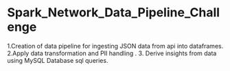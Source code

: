 # Spark_Network_Data_Pipeline_Challenge
1.Creation of data pipeline for ingesting JSON data from api into dataframes.
2.Apply data transformation and PII handling .
3. Derive insights from data using MySQL Database sql queries.

